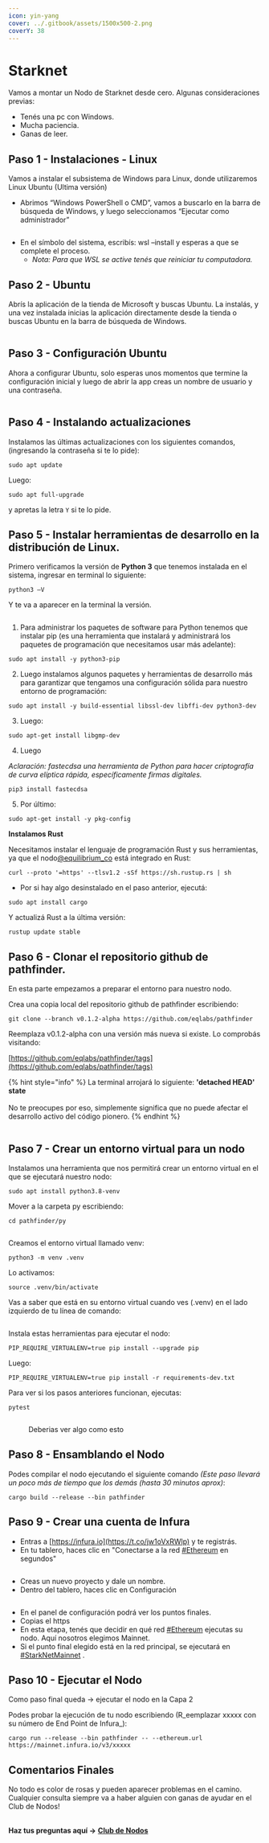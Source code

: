 ```yaml
---
icon: yin-yang
cover: ../.gitbook/assets/1500x500-2.png
coverY: 38
---
```


# Starknet

Vamos a montar un Nodo de Starknet desde cero. Algunas consideraciones previas:

* Tenés una pc con Windows.
* Mucha paciencia.
* Ganas de leer.

## Paso 1 - Instalaciones - Linux

Vamos a instalar el subsistema de Windows para Linux, donde utilizaremos Linux Ubuntu (Ultima versión)

* Abrimos “Windows PowerShell o CMD”, vamos a buscarlo en la barra de búsqueda de Windows, y luego seleccionamos “Ejecutar como administrador”

<figure><img src="../.gitbook/assets/image.png" alt=""><figcaption></figcaption></figure>

* En el símbolo del sistema, escribís: wsl –install y esperas a que se complete el proceso.&#x20;
  * _Nota: Para que WSL se active tenés que reiniciar tu computadora._

## Paso 2 - Ubuntu

Abrís la aplicación de la tienda de Microsoft y buscas Ubuntu. La instalás, y una vez instalada inicias la aplicación directamente desde la tienda o buscas Ubuntu en la barra de búsqueda de Windows.

<figure><img src="../.gitbook/assets/image (1).png" alt=""><figcaption></figcaption></figure>

## Paso 3 - Configuración Ubuntu

Ahora a configurar Ubuntu, solo esperas unos momentos que termine la configuración inicial y luego de abrir la app creas un nombre de usuario y una contraseña.

<figure><img src="../.gitbook/assets/image (2).png" alt=""><figcaption></figcaption></figure>

## Paso 4 - Instalando actualizaciones

Instalamos las últimas actualizaciones con los siguientes comandos, (ingresando la contraseña si te lo pide):&#x20;

```
sudo apt update
```

Luego:

```
sudo apt full-upgrade
```

y apretas la letra `Y` si te lo pide.

## Paso 5 - **Instalar herramientas de desarrollo en la distribución de Linux.**

Primero verificamos la versión de **Python 3** que tenemos instalada en el sistema, ingresar en terminal lo siguiente:

```
python3 –V
```

Y te va a aparecer en la terminal la versión.

<figure><img src="../.gitbook/assets/image (3).png" alt=""><figcaption></figcaption></figure>

1. Para administrar los paquetes de software para Python tenemos que instalar pip (es una herramienta que instalará y administrará los paquetes de programación que necesitamos usar más adelante):

```
sudo apt install -y python3-pip
```

2. Luego instalamos algunos paquetes y herramientas de desarrollo más para garantizar que tengamos una configuración sólida para nuestro entorno de programación:

```
sudo apt install -y build-essential libssl-dev libffi-dev python3-dev
```

3. Luego:

```
sudo apt-get install libgmp-dev
```

4. Luego

_Aclaración: fastecdsa una herramienta de Python para hacer criptografía de curva elíptica rápida, específicamente firmas digitales._

```
pip3 install fastecdsa
```

5. Por último:

```
sudo apt-get install -y pkg-config
```

**Instalamos Rust**

Necesitamos instalar el lenguaje de programación Rust y sus herramientas, ya que el nodo[@equilibrium\_co](https://x.com/equilibrium\_co) está integrado en Rust:

```
curl --proto '=https' --tlsv1.2 -sSf https://sh.rustup.rs | sh
```

* Por si hay algo desinstalado en el paso anterior, ejecutá:

```
sudo apt install cargo
```

Y actualizá Rust a la última versión:

```
rustup update stable
```

## Paso 6 - Clonar el repositorio github de pathfinder.&#x20;

En esta parte empezamos a preparar el entorno para nuestro nodo.

Crea una copia local del repositorio github de pathfinder escribiendo:

```
git clone --branch v0.1.2-alpha https://github.com/eqlabs/pathfinder
```

Reemplaza v0.1.2-alpha con una versión más nueva si existe. Lo comprobás visitando:

[https://github.com/eqlabs/pathfinder/tags](https://github.com/eqlabs/pathfinder/tags)

{% hint style="info" %}
La terminal arrojará lo siguiente: **'detached HEAD' state**\
\
No te preocupes por eso, simplemente significa que no puede afectar el desarrollo activo del código pionero.
{% endhint %}

<figure><img src="../.gitbook/assets/image (4).png" alt=""><figcaption></figcaption></figure>

## Paso 7 - Crear un entorno virtual para un nodo

Instalamos una herramienta que nos permitirá crear un entorno virtual en el que se ejecutará nuestro nodo:

```
sudo apt install python3.8-venv
```

Mover a la carpeta py escribiendo:

```
cd pathfinder/py
```

<figure><img src="../.gitbook/assets/image (5).png" alt=""><figcaption></figcaption></figure>

Creamos el entorno virtual llamado venv:

```
python3 -m venv .venv
```

Lo activamos:

```
source .venv/bin/activate
```

Vas a saber que está en su entorno virtual cuando ves (.venv) en el lado izquierdo de tu línea de comando:

<figure><img src="../.gitbook/assets/image (6).png" alt=""><figcaption></figcaption></figure>

Instala estas herramientas para ejecutar el nodo:

```
PIP_REQUIRE_VIRTUALENV=true pip install --upgrade pip
```

Luego:

```
PIP_REQUIRE_VIRTUALENV=true pip install -r requirements-dev.txt
```

Para ver si los pasos anteriores funcionan, ejecutas:

```
pytest
```

<figure><img src="../.gitbook/assets/image (7).png" alt=""><figcaption><p>Deberias ver algo como esto</p></figcaption></figure>

## Paso 8 - Ensamblando el Nodo

Podes compilar el nodo ejecutando el siguiente comando _(Este paso llevará un poco más de tiempo que los demás (hasta 30 minutos aprox)_:&#x20;

```
cargo build --release --bin pathfinder
```

## Paso 9 - Crear una cuenta de Infura

* Entras a [https://infura.io](https://t.co/jw1oVxRWlp) y te registrás.
* En tu tablero, haces clic en "Conectarse a la red [#Ethereum](https://x.com/hashtag/Ethereum?src=hashtag\_click) en segundos"

<figure><img src="../.gitbook/assets/image (8).png" alt=""><figcaption></figcaption></figure>

* Creas un nuevo proyecto y dale un nombre.
* Dentro del tablero, haces clic en Configuración

<figure><img src="../.gitbook/assets/image (9).png" alt=""><figcaption></figcaption></figure>

* En el panel de configuración podrá ver los puntos finales.
* Copias el https
* En esta etapa, tenés que decidir en qué red [#Ethereum](https://x.com/hashtag/Ethereum?src=hashtag\_click) ejecutas su nodo. Aquí nosotros elegimos Mainnet.
* Si el punto final elegido está en la red principal, se ejecutará en [#StarkNetMainnet](https://x.com/hashtag/StarkNetMainnet?src=hashtag\_click) .

## Paso 10 - Ejecutar el Nodo

Como paso final queda → ejecutar el nodo en la Capa 2

Podes probar la ejecución de tu nodo escribiendo (R_eemplazar xxxxx con su número de End Point de Infura_):

```
cargo run --release --bin pathfinder -- --ethereum.url https://mainnet.infura.io/v3/xxxxx
```

## Comentarios Finales

No todo es color de rosas y pueden aparecer problemas en el camino. Cualquier consulta siempre va a haber alguien con ganas de ayudar en el Club de Nodos!

\
**Haz tus preguntas aquí ->** [**Club de Nodos**](https://t.me/SEED\_Nodes)
